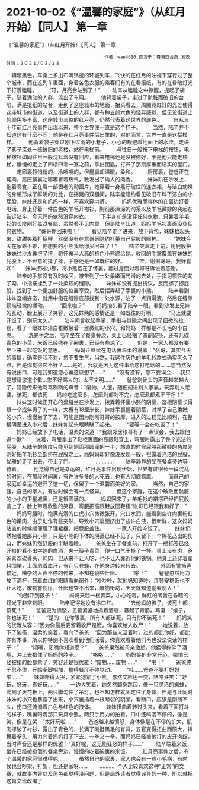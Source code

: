 # 2021-10-02《“温馨的家庭”》（从红月开始）【同人】 第一章



《“温馨的家庭”》（从红月开始）【同人】 第一章



                                         作者：wan4610 首发于：春满四合院 发表时间：２０２１/０３/１８
  一辆暗黑色，车身上多出布满锈迹的环城列车，飞快的在红月的注视下穿行过了整个城市，而在这列车裏面，身着各色衣服的乘客们有的在看报纸，有的在昏暗灯光下打着瞌睡。
 　　“叮，月亮台站到了！”
 　　陆辛从瞌睡之中惊醒，提起了袋子，随着涌动的人群，流出了车厢。
 　　他背着袋子，走过了骯脏而破旧的台阶，满是报纸的站台，走到了这座城市的地面，抬头看去，周围霓虹灯的光芒使得这座城市的街道，以及街道上的人群，都有种五颜六色的怪异感觉，但无论街道上的颜色多丰富，这座城市三控的红月亮，仍然代表着这世界的底色。
 　　自从三十年前红月亮事件出现以来，整个世界便一直是这个样子。
 　　当然，陆辛并不知道这有什麽不同，他是在红月亮事件后出生的，对他而言，世界一直是这幅模样。
 　　他背着袋子穿过刚下过雨的小巷子，小心的规避着地面上的水洼，走进了巷子深处一栋破旧的老楼，站在电梯前。
 　　与往日一般按下电梯的按钮，电梯按钮如同往日一般沈默着没有回应，看来电梯还是没被修好，于是他只能走楼梯，慢慢的走上了四楼四零一室之前，拿出钥匙，打开了那扇厚重而结实的屋门。
 　　走廊裏静悄悄的，冷嗖嗖的，但屋裏却温暖，柔和。
 　　厨房裏，爸爸正在炖肉，高压锅裏咕嘟嘟冒着热气，散发出了诱人的肉香。
 　　妹妹趴在沙发上，抱着零食，正在看一部很老的动画片，她穿着一身黑汙破烂的连衣裙，与洁白幼嫩的身躯形成了鲜明的对比，在摇晃的双腿间，陆辛能隐约看见破旧布料下洁白的小屁股，妹妹还是和妈妈一样，不喜欢穿内裤。
 　　妈妈优雅而得体的在窗边打着电话，身上穿着一件白色的羊毛开襟衫，胸前那深深的沟渠以及羊毛微妙的突起在告诉陆辛，今天妈妈依然没穿内衣。
 　　下半身却是没穿任何衣物，只靠着羊毛衫的长度刚好盖过臀部，虽然看不见内裏，但是陆辛知道，妈妈羊毛衫裏面没穿任何衣物。
 　　“哥哥你回来啦！”
 　　看见陆辛走了进来，放下背包，妹妹抬起头来，甜甜笑着打招呼，丝毫没有在意哥哥隐约打量自己屁股的眼神。
 　　“妹妹今天在家乖不乖，你想要的小熊我给你买回来了！”
 　　陆辛笑着走上前，用屁股把妹妹往沙发裏挤了挤，将怀裏半人高的棕色小熊递给她。收回的手掌覆盖在妹妹的屁股上，不经意的揉了揉，手感还是一如既往的好。
 　　“哇，谢谢哥哥，我好喜欢”
 　　妹妹接过小熊，将小熊抱在了怀裏，翻过身面对着哥哥诉说着感谢。
 　　陆辛的手掌没有及时收回，被带到了一处柔嫩而光滑的去处，手指习惯性的勾了勾，中指按揉到了一处柔软的缝隙。
 　　妹妹却没有提出抗议，反而挪了挪屁股，找到了一个更加舒服的位置享受，然后摆弄起了手裏的小熊。
 　　陆辛看到妹妹这幅姿态，就用中指在缝隙底部找到一处水源，沾了一点润滑液，然后在缝隙顶端轻微的揉动。
 　　“回来啦？”
 　　妈妈抬头看了陆辛一眼，看到沙发上兄妹的互动，脸上展开了笑容，这兄妹两的感情还是一如既往的好啊。
 　　“马上就要开饭了，别玩太久。”
 　　陆辛闻言收起手掌，手指与缝隙之间出现了细微的拉丝，看了一眼妹妹洁白稚嫩带着一丝微红的小穴，和妈妈一样都是不长毛的小白虎。
 　　洗完手之后，陆辛坐在了餐桌旁边，桌上已经摆了四副碗筷，还有几碟青色的小菜，米饭已经盛在了碗裏，已经有些凉了。
 　　但是，一家人都没有要坐下来一起吃饭的意思。
 　　妈妈正继续在电话裏温柔的说着：“张哥，其实今天的事情，确实是我不对，您不要生气，当然，我这件灰色的羊毛衫款式确实老久了点，但是你觉得它不好？……是的，我就是因为这件事给您打电话的… …您当然没有说出口，可是我知道您心裏这麽想了……”
 　　“没有没有，您不要误会……我只是想请您道个歉…您不好骂人的，太不文明……”
 　　爸爸剁骨头的声音越来越大了，隐隐传来他骂骂咧咧的声音：“废物，人渣，随便闯进别人家裏，玩弄别人老婆，该死，都该死……妈的吃这麽多，怎麽剁都剁不完，怎麽煮都煮不干凈！”
 　　妹妹这时候正开心的盘腿坐在沙发上，拨弄着怀裏小熊的阴茎，这根阴茎长得跟一个成年男子的一样，大概有18厘米长，妹妹手裏握着阴茎，对準了自己柔嫩的小穴，慢慢坐了下去，可能是因为刚刚哥哥的按摩，进入的过程无比顺利，在整根阴茎进入小穴后，妹妹仰起头眼睛瞇了起来。
 　　“要等一会在吃饭了！”
 　　妈妈已经放下了电话，温柔的说道：“我跟邻居张哥有了一点误会，我去跟他道个歉”
 　　说着，弯腰拿出了鞋柜裏面的高跟鞋穿上，弯腰时露出了整个光洁的屁股，从陆辛的角度只能见到侧面那圆润的一半，站直的时候屁股那微妙的角度刚刚好把羊毛衫全部挤在屁股之上，而妈妈却好像没发现一般，袒露着光洁的屁股，优雅的走了出去，带上了门。
 　　　　............
 　　陆辛静静的坐在餐桌旁边等待着。
 　　他觉得自己是幸运的，红月亮事件出现伊始，世界有过很长一段混乱的时间，在那段时间裏，有许许多多的人死去，也有人彻底疯魔。
 　　而自己的家庭却幸运的避开了这一切，保留了一个温馨而美好的家。
 　　当然，自己的家庭，自己的家人，有些时候会有一点怪异。
 　　但这个家庭，在这个破败而骯脏的小小的卫星城裏，还是很圆满的。
 　　妈妈回来了，羊毛衫的裙摆已经把屁股盖上了，脸上带着欣慰的笑容，弯腰把高跟鞋放回鞋柜“张哥已经跟我和好了！”
 　　妈妈弯腰时，饱满光滑的白虎小穴微微张开，穴口水润，能看到些许内裏粉红色的嫩肉，由于动作有些突然，导致小穴裏面挤出了些许白液，很新鲜，这次妈妈站直的时候顺便理了理裙摆，把屁股盖住。
 　　一家人开始吃饭了。
 　　妹妹仍然抱着她那只小熊，只是小熊的下体的阴茎已经不见了，只留下一个棉花凸出的伤口，而妹妹仍然舒服的半瞇着眼。
 　　爸爸坐在了餐桌前，打开了一瓶标签已经汙损的看不出字迹的白酒，夹一筷子青菜，便一口气干掉了一杯。桌上没有肉，爸爸喜欢砍骨头，炖肉，但从来不让人吃，也不让人靠近他的铁锅。他身上还穿着塑料围裙，上面溅着血汙，有几只苍蝇，在他身边转来转去。　　
 　　外面有警笛声接近，嘈杂的人声不停的传来，不知在说些什麽、
 　　“啪！”
 　　爸爸忽然用力放下酒杯，鼓着血红的眼睛看向窗外：“吵吵吵，就他妈知道吵，连顿安稳饭也不让人吃，废物警视厅，什麽也查不出来，废物街坊，天天就知道偷看别人！”
 　　“你别吓到孩子！”
 　　妈妈夹起一根青菜，小心吃着，鲜红的嘴唇在昏暗的灯光下非常刺眼。
 　　陆辛记得她没有涂口红。
 　　“去他妈的孩子，该死！都该死！”
 　　爸爸更为愤怒，五指紧紧地抓着酒瓶，暴起了青筋，骂道：“婊子，你也该死！”
 　　“是的，在你眼裏，所有人都该死，只有你不该死！”
 　　妈妈笑的优雅从容：“因为你最后要留着收尸是麽，你喜欢给人收尸！”
 　　她说着，放下了碗筷，温柔的笑着，看向了爸爸：“因为那些人活着时，过的都比你好，都比你有本事，所以你特别不喜欢看到他们活着，你喜欢看着他们再也没法说话的样子！”
 　　“闭嘴，闭嘴你知道麽？”
 　　爸爸果然被母亲激怒，他猛得摔碎了酒瓶，沖上去掐住了妈妈的脖子。
 　　“咯咯……”
 　　妈妈笑的非常开心，哪怕已经被掐的脸都紫了，笑容还是很优雅：“废物……废物……”
 　　“啪！”
 　　爸爸终于忍不住，开始拳脚相加，撞得餐厅不停晃动。
 　　“哇……爸爸不要打妈妈啦……”
 　　妹妹吓得大哭，紧紧抱紧了小熊，忽然又脸色一变，咯咯狂笑：“好玩，好玩，真好玩……”
 　　一边大笑着，她忽然翻身跳起，像一只灵活的蜘蛛，爬到了天花板上，两只脚勾住了吊灯，也不知怎样就固定住了身体，但是与此同时妹妹的小穴也暴露了出来，小穴裏插着一根断裂的阴茎，看断口，应该是刚断不久，伤口还流淌着白色与红色的液体。
 　　妹妹扭曲着转过头来，看着下面打斗的样子，嘴裏叼着那只玩具小熊，两只手用力的拍着，口中还呜咽不停的，像是笑，像是在哭：“太好玩啦……”
 　　爸爸越来越愤怒，身体像是在不停的扩大，肌肉撑破了衬衫，露出了青色的，长满了刚挺黑毛的脊背，五官变得扭曲而硕大，挥舞着拳头，用力向着妈妈打了下去，一拳又一拳，而妈妈已经被他打的皮开肉绽，当时声音还是那样的优雅：“真好呢，这无能狂怒的样子……”
 　　陆辛端着米饭，坐在已经被掀倒的餐桌旁边，慢慢的吃着碗裏的米饭。
 　　红月亮事件之后，有个温馨的家庭很难得呢……
 　　虽然自己的家裏，家人也会有一些小毛病，有时候也会吵架，打架，但还是家呀……
 　　...........
 个人比较喜欢这种“正常”的文章，就故事内容以及角色都觉得没问题，但是局外读者觉得诧异的一种，所以就把这篇文给改编了



